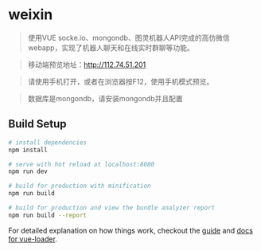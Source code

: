 # weixin

> 使用VUE socke.io、mongondb、图灵机器人API完成的高仿微信webapp，实现了机器人聊天和在线实时群聊等功能。

> 移动端预览地址：http://112.74.51.201

> 请使用手机打开，或者在浏览器按F12，使用手机模式预览。

> 数据库是mongondb，请安装mongondb并且配置

## Build Setup

``` bash
# install dependencies
npm install

# serve with hot reload at localhost:8080
npm run dev

# build for production with minification
npm run build

# build for production and view the bundle analyzer report
npm run build --report
```

For detailed explanation on how things work, checkout the [guide](http://vuejs-templates.github.io/webpack/) and [docs for vue-loader](http://vuejs.github.io/vue-loader).
